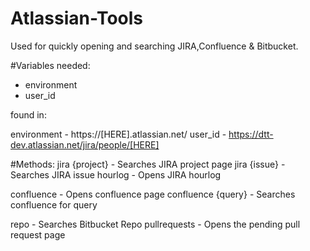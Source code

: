 # Atlassian-Tools
Used for quickly opening and searching JIRA,Confluence & Bitbucket.

#Variables needed:
- environment
- user_id

found in:

environment - https://[HERE].atlassian.net/
user_id - https://dtt-dev.atlassian.net/jira/people/[HERE]

#Methods:
jira {project} - Searches JIRA project page
jira {issue} - Searches JIRA issue
hourlog - Opens JIRA hourlog

confluence - Opens confluence page
confluence {query} - Searches confluence for query

repo - Searches Bitbucket Repo
pullrequests - Opens the pending pull request page
